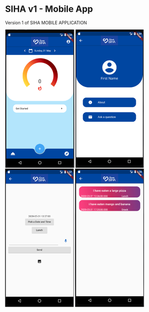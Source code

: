 # SIHA v1 - Mobile App
Version 1 of SIHA MOBILE APPLICATION

<img src='readme/home.PNG' height = 450> <img src='readme/user.PNG' height = 450> <img src='readme/food_log.PNG' height = 450> <img src='readme/food_history.PNG' height = 450>
